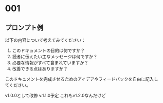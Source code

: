 # 001

## プロンプト例

以下の内容について考えてみてください：

1. このドキュメントの目的は何ですか？
2. 読者に伝えたい主なメッセージは何ですか？
3. 必要な情報がすべて含まれていますか？
4. 改善できる点はありますか？

このドキュメントを完成させるためのアイデアやフィードバックを自由に記入してください。

v1.0.0として改修
v.1.1.0予定
これもv1.2.0なんだけど